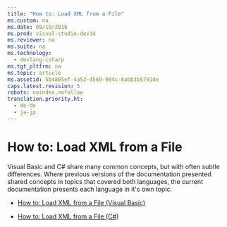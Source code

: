 ```yaml
---
title: "How to: Load XML from a File"
ms.custom: na
ms.date: 09/19/2016
ms.prod: visual-studio-dev14
ms.reviewer: na
ms.suite: na
ms.technology: 
  - devlang-csharp
ms.tgt_pltfrm: na
ms.topic: article
ms.assetid: 5b4865ef-4a52-4569-984c-8abb3b5701de
caps.latest.revision: 5
robots: noindex,nofollow
translation.priority.ht: 
  - de-de
  - ja-jp
---
```

# How to: Load XML from a File
Visual Basic and C# share many common concepts, but with often subtle differences. Where previous versions of the documentation presented shared concepts in topics that covered both languages, the current documentation presents each language in it's own topic.  
  
-   [How to: Load XML from a File (Visual Basic)](../vs140/How-to--Load-XML-from-a-File--Visual-Basic-.md)  
  
-   [How to: Load XML from a File (C#)](../vs140/How-to--Load-XML-from-a-File--C#-.md)